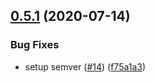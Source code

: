 ## [0.5.1](https://github.com/LucasCarioca/QuickComponents/compare/v0.5.0...v0.5.1) (2020-07-14)


### Bug Fixes

* setup semver ([#14](https://github.com/LucasCarioca/QuickComponents/issues/14)) ([f75a1a3](https://github.com/LucasCarioca/QuickComponents/commit/f75a1a3fe0984b05c4dd2eaccd4ad2b02f045aa6))
